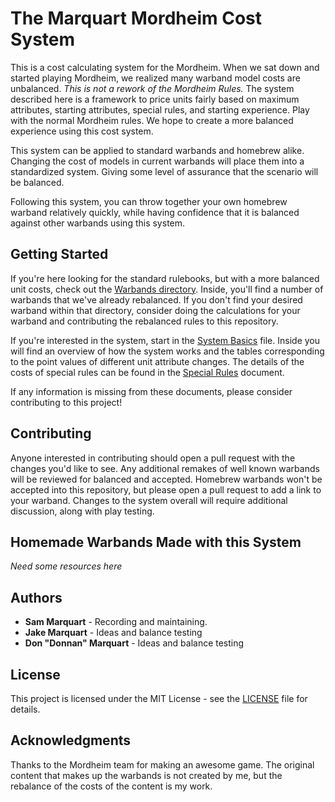 # The Marquart Mordheim Cost System

This is a cost calculating system for the Mordheim. When we sat down and started playing Mordheim, we realized many warband model costs are unbalanced. *This is not a rework of the Mordheim Rules.* The system described here is a framework to price units fairly based on maximum attributes, starting attributes, special rules, and starting experience. Play with the normal Mordheim rules. We hope to create a more balanced experience using this cost system.

This system can be applied to standard warbands and homebrew alike. Changing the cost of models in current warbands will place them into a standardized system. Giving some level of assurance that the scenario will be balanced.

Following this system, you can throw together your own homebrew warband relatively quickly, while having confidence that it is balanced against other warbands using this system.


## Getting Started

If you're here looking for the standard rulebooks, but with a more balanced unit costs, check out the [Warbands directory](warbands/). Inside, you'll find a number of warbands that we've already rebalanced. If you don't find your desired warband within that directory, consider doing the calculations for your warband and contributing the rebalanced rules to this repository.

If you're interested in the system, start in the [System Basics](SystemBasics.md) file. Inside you will find an overview of how the system works and the tables corresponding to the point values of different unit attribute changes. The details of the costs of special rules can be found in the [Special Rules](SpecialRules.md) document.

If any information is missing from these documents, please consider contributing to this project!

## Contributing

Anyone interested in contributing should open a pull request with the changes you'd like to see. Any additional remakes of well known warbands will be reviewed for balanced and accepted. Homebrew warbands won't be accepted into this repository, but please open a pull request to add a link to your warband. Changes to the system overall will require additional discussion, along with play testing.

## Homemade Warbands Made with this System

*Need some resources here*

## Authors

- **Sam Marquart** - Recording and maintaining.
- **Jake Marquart** - Ideas and balance testing
- **Don "Donnan" Marquart** - Ideas and balance testing

## License

This project is licensed under the MIT License - see the [LICENSE](LICENSE) file for details.

## Acknowledgments

Thanks to the Mordheim team for making an awesome game. The original content that makes up the warbands is not created by me, but the rebalance of the costs of the content is my work.